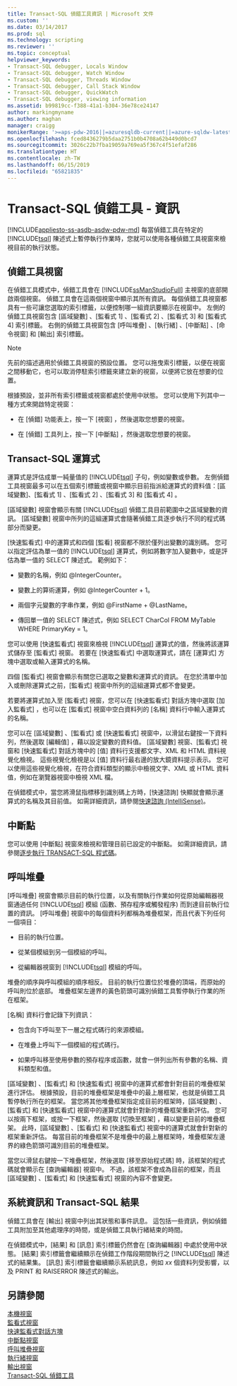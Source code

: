 ```yaml
---
title: Transact-SQL 偵錯工具資訊 | Microsoft 文件
ms.custom: ''
ms.date: 03/14/2017
ms.prod: sql
ms.technology: scripting
ms.reviewer: ''
ms.topic: conceptual
helpviewer_keywords:
- Transact-SQL debugger, Locals Window
- Transact-SQL debugger, Watch Window
- Transact-SQL debugger, Threads Window
- Transact-SQL debugger, Call Stack Window
- Transact-SQL debugger, QuickWatch
- Transact-SQL debugger, viewing information
ms.assetid: b99819cc-f388-41a1-b304-36e78ce24147
author: markingmyname
ms.author: maghan
manager: craigg
monikerRange: '>=aps-pdw-2016||=azuresqldb-current||=azure-sqldw-latest||>=sql-server-2016||=sqlallproducts-allversions||>=sql-server-linux-2017||=azuresqldb-mi-current'
ms.openlocfilehash: fced8436279b5daa2751b0b4708a62b449d0bcd7
ms.sourcegitcommit: 3026c22b7fba19059a769ea5f367c4f51efaf286
ms.translationtype: HT
ms.contentlocale: zh-TW
ms.lasthandoff: 06/15/2019
ms.locfileid: "65821835"
---
```

# <a name="transact-sql-debugger---information"></a>Transact-SQL 偵錯工具 - 資訊
[!INCLUDE[appliesto-ss-asdb-asdw-pdw-md](../../includes/appliesto-ss-asdb-asdw-pdw-md.md)]
  每當偵錯工具在特定的 [!INCLUDE[tsql](../../includes/tsql-md.md)] 陳述式上暫停執行作業時，您就可以使用各種偵錯工具視窗來檢視目前的執行狀態。  
  
## <a name="debugger-windows"></a>偵錯工具視窗  
 在偵錯工具模式中，偵錯工具會在 [!INCLUDE[ssManStudioFull](../../includes/ssmanstudiofull-md.md)] 主視窗的底部開啟兩個視窗。 偵錯工具會在這兩個視窗中顯示其所有資訊。 每個偵錯工具視窗都具有一些可讓您選取的索引標籤，以便控制哪一組資訊要顯示在視窗中。 左側的偵錯工具視窗包含 [區域變數]  、[監看式 1]  、[監看式 2]  、[監看式 3]  和 [監看式 4]  索引標籤。 右側的偵錯工具視窗包含 [呼叫堆疊]  、[執行緒]  、[中斷點]  、[命令視窗]  和 [輸出]  索引標籤。  
  
> [!NOTE]  
>  先前的描述適用於偵錯工具視窗的預設位置。 您可以拖曳索引標籤，以便在視窗之間移動它，也可以取消停駐索引標籤來建立新的視窗，以便將它放在想要的位置。  
  
 根據預設，並非所有索引標籤或視窗都處於使用中狀態。 您可以使用下列其中一種方式來開啟特定視窗：  
  
-   在 [偵錯]  功能表上，按一下 [視窗]  ，然後選取您想要的視窗。  
  
-   在 [偵錯]  工具列上，按一下 [中斷點]  ，然後選取您想要的視窗。  
  
## <a name="transact-sql-expressions"></a>Transact-SQL 運算式  
 運算式是評估成單一純量值的 [!INCLUDE[tsql](../../includes/tsql-md.md)] 子句，例如變數或參數。 左側偵錯工具視窗最多可以在五個索引標籤或視窗中顯示目前指派給運算式的資料值：[區域變數]、[監看式 1]  、[監看式 2]  、[監看式 3]  和 [監看式 4]  。  
  
 [區域變數]  視窗會顯示有關 [!INCLUDE[tsql](../../includes/tsql-md.md)] 偵錯工具目前範圍中之區域變數的資訊。 [區域變數]  視窗中所列的這組運算式會隨著偵錯工具逐步執行不同的程式碼部分而變更。  
  
 [快速監看式]  中的運算式和四個 [監看]  視窗都不限於僅列出變數的識別碼。 您可以指定評估為單一值的 [!INCLUDE[tsql](../../includes/tsql-md.md)] 運算式，例如將數字加入變數中，或是評估為單一值的 SELECT 陳述式。 範例如下：  
  
-   變數的名稱，例如 @IntegerCounter。  
  
-   變數上的算術運算，例如 @IntegerCounter + 1。  
  
-   兩個字元變數的字串作業，例如 @FirstName + @LastName。  
  
-   傳回單一值的 SELECT 陳述式，例如 SELECT CharCol FROM MyTable WHERE PrimaryKey = 1。  
  
 您可以使用 [快速監看式]  視窗來檢視 [!INCLUDE[tsql](../../includes/tsql-md.md)] 運算式的值，然後將該運算式儲存至 [監看式]  視窗。 若要在 [快速監看式]  中選取運算式，請在 [運算式]  方塊中選取或輸入運算式的名稱。  
  
 四個 [監看式]  視窗會顯示有關您已選取之變數和運算式的資訊。 在您於清單中加入或刪除運算式之前，[監看式]  視窗中所列的這組運算式都不會變更。  
  
 若要將運算式加入至 [監看式]  視窗，您可以在 [快速監看式]  對話方塊中選取 [加入監看式]  ，也可以在 [監看式]  視窗中空白資料列的 [名稱]  資料行中輸入運算式的名稱。  
  
 您可以在 [區域變數]  、[監看式]  或 [快速監看式]  視窗中，以滑鼠右鍵按一下資料列，然後選取 [編輯值]  ，藉以設定變數的資料值。 [區域變數]  視窗、[監看式]  視窗和 [快速監看式]  對話方塊中的 [值]  資料行支援都文字、XML 和 HTML 資料視覺化檢視。 這些視覺化檢視是以 [值]  資料行最右邊的放大鏡資料提示表示。 您可以使用這些視覺化檢視，在符合資料類型的顯示中檢視文字、XML 或 HTML 資料值，例如在瀏覽器視窗中檢視 XML 檔。  
  
 在偵錯模式中，當您將滑鼠指標移到識別碼上方時，[快速諮詢]  快顯就會顯示運算式的名稱及其目前值。 如需詳細資訊，請參閱[快速諮詢 &#40;IntelliSense&#41;](../../relational-databases/scripting/quick-info-intellisense.md)。  
  
## <a name="breakpoints"></a>中斷點  
 您可以使用 [中斷點]  視窗來檢視和管理目前已設定的中斷點。 如需詳細資訊，請參閱[逐步執行 TRANSACT-SQL 程式碼](../../relational-databases/scripting/step-through-transact-sql-code.md)。  
  
## <a name="call-stacks"></a>呼叫堆疊  
 [呼叫堆疊]  視窗會顯示目前的執行位置，以及有關執行作業如何從原始編輯器視窗通過任何 [!INCLUDE[tsql](../../includes/tsql-md.md)] 模組 (函數、預存程序或觸發程序) 而到達目前執行位置的資訊。 [呼叫堆疊]  視窗中的每個資料列都稱為堆疊框架，而且代表下列任何一個項目：  
  
-   目前的執行位置。  
  
-   從某個模組到另一個模組的呼叫。  
  
-   從編輯器視窗到 [!INCLUDE[tsql](../../includes/tsql-md.md)] 模組的呼叫。  
  
 堆疊的順序與呼叫模組的順序相反。 目前的執行位置位於堆疊的頂端，而原始的呼叫則位於底部。 堆疊框架左邊界的黃色箭頭可識別偵錯工具暫停執行作業的所在框架。  
  
 [名稱]  資料行會記錄下列資訊：  
  
-   包含向下呼叫至下一層之程式碼行的來源模組。  
  
-   在堆疊上呼叫下一個模組的程式碼行。  
  
-   如果呼叫移至使用參數的預存程序或函數，就會一併列出所有參數的名稱、資料類型和值。  
  
 [區域變數]  、[監看式]  和 [快速監看式]  視窗中的運算式都會針對目前的堆疊框架進行評估。 根據預設，目前的堆疊框架是堆疊中的最上層框架，也就是偵錯工具暫停執行所在的框架。 當您將其他堆疊框架指定成目前的框架時，[區域變數]  、[監看式]  和 [快速監看式]  視窗中的運算式就會針對新的堆疊框架重新評估。 您可以按兩下框架，或按一下框架，然後選取 [切換至框架]  ，藉以變更目前的堆疊框架。 此時，[區域變數]  、[監看式]  和 [快速監看式]  視窗中的運算式就會針對新的框架重新評估。 每當目前的堆疊框架不是堆疊中的最上層框架時，堆疊框架左邊界的綠色箭頭可識別目前的堆疊框架。  
  
 當您以滑鼠右鍵按一下堆疊框架，然後選取 [移至原始程式碼]  時，該框架的程式碼就會顯示在 [查詢編輯器] 視窗中。 不過，該框架不會成為目前的框架，而且 [區域變數]  、[監看式]  和 [快速監看式]  視窗的內容不會變更。  
  
## <a name="system-information-and-transact-sql-results"></a>系統資訊和 Transact-SQL 結果  
 偵錯工具會在 [輸出]  視窗中列出其狀態和事件訊息。 這包括一些資訊，例如偵錯工具附加至其他處理序的時間，或是偵錯工具執行緒結束的時間。  
  
 在偵錯模式中，[結果]  和 [訊息]  索引標籤仍然會在 [查詢編輯器] 中處於使用中狀態。 [結果]  索引標籤會繼續顯示在偵錯工作階段期間執行之 [!INCLUDE[tsql](../../includes/tsql-md.md)] 陳述式的結果集。 [訊息]  索引標籤會繼續顯示系統訊息，例如 *xx* 個資料列受影響，以及 PRINT 和 RAISERROR 陳述式的輸出。  
  
## <a name="see-also"></a>另請參閱  
 [本機視窗](../../relational-databases/scripting/transact-sql-debugger-locals-window.md)   
 [監看式視窗](../../relational-databases/scripting/transact-sql-debugger-watch-window.md)   
 [快速監看式對話方塊](../../relational-databases/scripting/transact-sql-debugger-quickwatch-dialog-box.md)   
 [中斷點視窗](../../relational-databases/scripting/transact-sql-debugger-breakpoints-window.md)   
 [呼叫堆疊視窗](../../relational-databases/scripting/transact-sql-debugger-call-stack-window.md)   
 [執行緒視窗](../../relational-databases/scripting/transact-sql-debugger-threads-window.md)   
 [輸出視窗](../../relational-databases/scripting/transact-sql-debugger-output-window.md)   
 [Transact-SQL 偵錯工具](../../relational-databases/scripting/transact-sql-debugger.md)  
  
  
